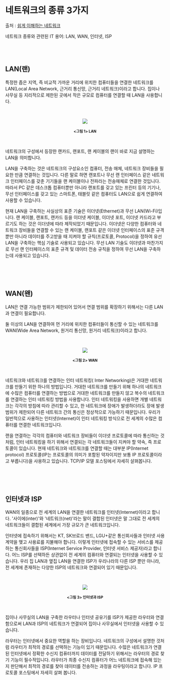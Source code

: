 # 네트워크의 종류 3가지

출처 : [쉽게 이해하는 네트워크](https://better-together.tistory.com/45?category=887984)

네트워크 종류와 관련된 IT 용어: LAN, WAN, 인터넷, ISP


<br/><br/>

## LAN(랜)
특정한 좁은 지역, 즉 비교적 가까운 거리에 위치한 컴퓨터들을 연결한 네트워크를 LAN(Local Area Network, 근거리 통신망, 근거리 네트워크)이라고 합니다. 집이나 사무실 등 지리적으로 제한된 곳에서 작은 규모로 컴퓨터를 연결할 때 LAN을 사용합니다.

<br/><p align = "center">
<img src = "https://img1.daumcdn.net/thumb/R1280x0/?scode=mtistory2&fname=https%3A%2F%2Fblog.kakaocdn.net%2Fdn%2Fb9MWhO%2FbtqLLHz0rSd%2FDr7OkoJ9QzFLmtFw4zQIck%2Fimg.png">
</p>
<p align = "center">
<sup><b><그림 1> LAN</b></sup>
</p><br/>


네트워크의 구성에서 등장한 랜카드, 랜포트, 랜 케이블의 랜이 바로 지금 설명하는 LAN을 의미합니다.

LAN을 구축하는 것은 네트워크의 구성요소인 컴퓨터, 전송 매체, 네트워크 장비들을 필요한 만큼 연결하는 것입니다. 다른 말로 하면 랜포트나 무선 랜 인터페이스 같은 네트워크 인터페이스를 갖춘 기기들을 랜 케이블이나 전파라는 전송매체로 연결한 것입니다. 따라서 PC 같은 데스크톱 컴퓨터뿐만 아니라 랜포트를 갖고 있는 프린터 등의 기기나, 무선 인터페이스를 갖고 있는 스마트폰, 태블릿 같은 컴퓨터도 LAN으로 쉽게 연결하여 사용할 수 있습니다.

현재 LAN을 구축하는 사실상의 표준 기술은 이더넷(Ethernet)과 무선 LAN(Wi-Fi)입니다. 랜 케이블, 랜포트, 랜카드 등을 이더넷 케이블, 이더넷 포트, 이더넷 카드라고 부르기도 하는 것은 이더넷에 따라 제작되었기 때문입니다. 이더넷은 다양한 컴퓨터와 네트워크 장비들을 연결할 수 있는 랜 케이블, 랜포트 같은 이더넷 인터페이스의 표준 규격뿐만 아니라 데이터를 주고받을 때 지켜야 할 규칙(프로토콜, Protocol)을 정하여 유선 LAN을 구축하는 핵심 기술로 사용되고 있습니다. 무선 LAN 기술도 이더넷과 마찬가지로 무선 랜 인터페이스의 표준 규격 및 데이터 전송 규칙을 정하여 무선 LAN을 구축하는데 사용되고 있습니다. 




<br/><br/><br/>

## WAN(왠)
LAN은 연결 가능한 범위가 제한되어 있어서 연결 범위를 확장하기 위해서는 다른 LAN과 연결이 필요합니다.

둘 이상의 LAN을 연결하여 먼 거리에 위치한 컴퓨터들이 통신할 수 있는 네트워크를 WAN(Wide Area Network, 원거리 통신망, 원거리 네트워크)이라고 합니다.

<br/><p align = "center">
<img src = "https://img1.daumcdn.net/thumb/R1280x0/?scode=mtistory2&fname=https%3A%2F%2Fblog.kakaocdn.net%2Fdn%2Fbldjm2%2FbtqLGZalBAP%2FoViwSwSPVbeGAnTkJd13Mk%2Fimg.png">
</p>
<p align = "center">
<sup><b><그림 2> WAN</b></sup>
</p><br/>

네트워크와 네트워크를 연결하는 인터 네트워킹( Inter Networking)은 거대한 네트워크를 만들기 위한 하나의 방법입니다. 거대한 네트워크를 만들기 위해 하나의 네트워크에 수많은 컴퓨터를 연결하는 방법으로 거대한 네트워크를 만들지 않고 복수의 네트워크를 연결하는 인터 네트워킹 방법을 사용합니다. 인터 네트워킹을 사용하면 개별 네트워크는 각각의 방침에 따라 관리할 수 있고, 한 네트워크에 장애가 발생하더라도 장애 발생 범위가 제한되어 다른 네트워크 간의 통신은 정상적으로 가능하기 때문입니다. 우리가 일반적으로 사용하는 인터넷(Internet)이 인터 네트워킹 방식으로 전 세계의 수많은 컴퓨터를 연결한 네트워크입니다.

랜을 연결하는 각각의 컴퓨터와 네트워크 장비들이 이더넷 프로토콜에 따라 통신하는 것처럼, 인터 네트워킹을 하기 위해서 연결되는 각 네트워크들이 지켜야 할 약속, 즉 프로토콜이 있습니다. 현재 네트워크와 네트워크를 연결할 때는 대부분 IP(Internet protocol) 프로토콜(IP는 프로토콜의 의미가 포함된 약자이지만 보통 IP 프로토콜이라고 부릅니다)을 사용하고 있습니다. TCP/IP 모델 포스팅에서 자세히 살펴봅니다.




<br/><br/><br/>

## 인터넷과 ISP
WAN의 일종으로 전 세계의 LAN을 연결한 네트워크를 인터넷(Internet)이라고 합니다. '사이에(inter)'와 '네트워크(net)'라는 말이 결합된 인터넷은 말 그대로 전 세계의 네트워크들이 결합된 세계에서 가장 규모가 큰 네트워크입니다.

인터넷에 접속하기 위해서는 KT, SK브로드 밴드, LGU+같은 통신회사들과 인터넷 사용 계약을 맺고 사용료를 지불해야 합니다. 이렇게 인터넷에 접속할 수 있는 서비스를 제공하는 통신회사들을 ISP(Internet Service Provider, 인터넷 서비스 제공자)라고 합니다. 어느 ISP를 선택하든 상관없이 전 세계의 컴퓨터와 연결되는 인터넷을 사용할 수 있습니다. 우리 집 LAN과 옆집 LAN을 연결한 ISP가 우리나라의 다른 ISP 뿐만 아니라, 전 세계에 존재하는 다양한 ISP의 네트워크와 연결되어 있기 때문입니다.

<br/><p align = "center">
<img src = "https://img1.daumcdn.net/thumb/R1280x0/?scode=mtistory2&fname=https%3A%2F%2Fblog.kakaocdn.net%2Fdn%2FbjZ4jC%2FbtqLLHUj5ra%2Fqu5iHlT5UrhtAID9yNlQ41%2Fimg.png">
</p>
<p align = "center">
<sup><b><그림 3> 인터넷과 ISP</b></sup>
</p><br/>

집이나 사무실의 LAN을 구축한 라우터나 인터넷 공유기를 ISP가 제공한 라우터와 연결함으로써 LAN과 ISP의 네트워크가 연결되어 집이나 사무실에서 인터넷을 사용할 수 있습니다.

라우터는 인터넷에서 중요한 역할을 하는 장비입니다. 네트워크의 구성에서 설명한 것처럼 라우터가 최적의 경로를 선택하는 기능이 있기 때문입니다. 수많은 네트워크가 연결된 인터넷에서 정확한 수신지 컴퓨터까지 데이터를 전달하기 위해서는 라우터의 경로 찾기 기능이 필수적입니다. 라우터가 최종 수신지 컴퓨터가 어느 네트워크에 접속해 있는지 판단해서 최적의 경로를 찾아 데이터를 전송하는 과정을 라우팅이라고 합니다. IP 프로토콜 포스팅에서 자세히 살펴 봅니다.